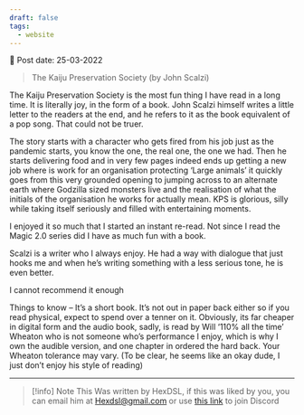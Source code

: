 ```yaml
---
draft: false
tags:
  - website
---
```


📆 Post date: 25-03-2022

> The Kaiju Preservation Society (by John Scalzi)

The Kaiju Preservation Society is the most fun thing I have read in a long time. It is literally joy, in the form of a book. John Scalzi himself writes a little letter to the readers at the end, and he refers to it as the book equivalent of a pop song. That could not be truer.

The story starts with a character who gets fired from his job just as the pandemic starts, you know the one, the real one, the one we had. Then he starts delivering food and in very few pages indeed ends up getting a new job where is work for an organisation protecting ‘Large animals’ it quickly goes from this very grounded opening to jumping across to an alternate earth where Godzilla sized monsters live and the realisation of what the initials of the organisation he works for actually mean. KPS is glorious, silly while taking itself seriously and filled with entertaining moments.

I enjoyed it so much that I started an instant re-read. Not since I read the Magic 2.0 series did I have as much fun with a book.

Scalzi is a writer who I always enjoy. He had a way with dialogue that just hooks me and when he’s writing something with a less serious tone, he is even better.

I cannot recommend it enough

Things to know – It’s a short book. It’s not out in paper back either so if you read physical, expect to spend over a tenner on it. Obviously, its far cheaper in digital form and the audio book, sadly, is read by Will ‘110% all the time’ Wheaton who is not someone who’s performance I enjoy, which is why I own the audible version, and one chapter in ordered the hard back. Your Wheaton tolerance may vary. (To be clear, he seems like an okay dude, I just don’t enjoy his style of reading)

---

> [!info] Note
> This Was written by HexDSL, if this was liked by you, you can email him at [Hexdsl@gmail.com](mailto:hexdsl@gmail.com) or use [this link](https://discord.hexdsl.com) to join Discord
